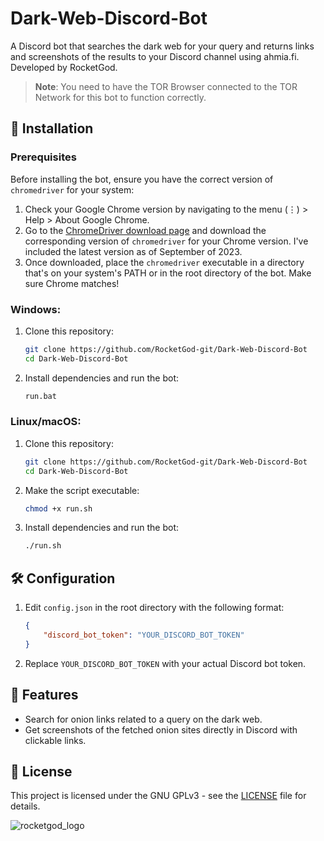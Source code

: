 # Dark-Web-Discord-Bot
 A Discord bot that searches the dark web for your query and returns links and screenshots of the results to your Discord channel using ahmia.fi. Developed by RocketGod.

> **Note**: You need to have the TOR Browser connected to the TOR Network for this bot to function correctly.

## 🚀 Installation

### Prerequisites

Before installing the bot, ensure you have the correct version of `chromedriver` for your system:

1. Check your Google Chrome version by navigating to the menu (⋮) > Help > About Google Chrome.
2. Go to the [ChromeDriver download page](https://chromedriver.chromium.org/downloads/version-selection) and download the corresponding version of `chromedriver` for your Chrome version. I've included the latest version as of September of 2023.
3. Once downloaded, place the `chromedriver` executable in a directory that's on your system's PATH or in the root directory of the bot. Make sure Chrome matches!

### Windows:

1. Clone this repository:
   ```bash
   git clone https://github.com/RocketGod-git/Dark-Web-Discord-Bot
   cd Dark-Web-Discord-Bot
   ```
2. Install dependencies and run the bot:
   ```bash
   run.bat
   ```

### Linux/macOS:

1. Clone this repository:
   ```bash
   git clone https://github.com/RocketGod-git/Dark-Web-Discord-Bot
   cd Dark-Web-Discord-Bot
   ```
2. Make the script executable:
   ```bash
   chmod +x run.sh
   ```
3. Install dependencies and run the bot:
   ```bash
   ./run.sh
   ```

## 🛠️ Configuration

1. Edit `config.json` in the root directory with the following format:
   ```json
   {
       "discord_bot_token": "YOUR_DISCORD_BOT_TOKEN"
   }
   ```
2. Replace `YOUR_DISCORD_BOT_TOKEN` with your actual Discord bot token.

## 🌟 Features

- Search for onion links related to a query on the dark web.
- Get screenshots of the fetched onion sites directly in Discord with clickable links.

## 📜 License

This project is licensed under the GNU GPLv3 - see the [LICENSE](LICENSE) file for details.

![rocketgod_logo](https://github.com/RocketGod-git/shodanbot/assets/57732082/7929b554-0fba-4c2b-b22d-6772d23c4a18)
